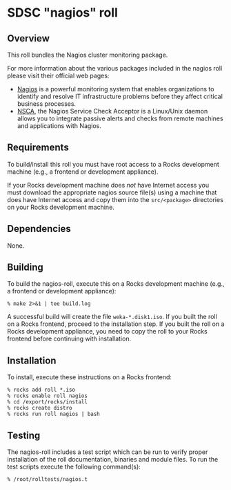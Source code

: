 # SDSC "nagios" roll

## Overview

This roll bundles the Nagios cluster monitoring package.

For more information about the various packages included in the nagios roll please visit their official web pages:

- <a href="http://www.nagios.org" target="_blank">Nagios</a> is a powerful
monitoring system that enables organizations to identify and resolve IT
infrastructure problems before they affect critical business processes.
- <a
href="http://exchange.nagios.org/directory/Addons/Passive-Checks/NSCA--2D-Nagios
-Service-Check-Acceptor/details" target="_blank">NSCA</a>, the Nagios Service
Check Acceptor is a Linux/Unix daemon allows you to integrate passive alerts and
checks from remote machines and applications with Nagios.


## Requirements

To build/install this roll you must have root access to a Rocks development
machine (e.g., a frontend or development appliance).

If your Rocks development machine does *not* have Internet access you must
download the appropriate nagios source file(s) using a machine that does
have Internet access and copy them into the `src/<package>` directories on your
Rocks development machine.


## Dependencies

None.


## Building

To build the nagios-roll, execute this on a Rocks development
machine (e.g., a frontend or development appliance):

```shell
% make 2>&1 | tee build.log
```

A successful build will create the file `weka-*.disk1.iso`.  If you built the
roll on a Rocks frontend, proceed to the installation step. If you built the
roll on a Rocks development appliance, you need to copy the roll to your Rocks
frontend before continuing with installation.


## Installation

To install, execute these instructions on a Rocks frontend:

```shell
% rocks add roll *.iso
% rocks enable roll nagios
% cd /export/rocks/install
% rocks create distro
% rocks run roll nagios | bash
```


## Testing

The nagios-roll includes a test script which can be run to verify proper
installation of the roll documentation, binaries and module files. To
run the test scripts execute the following command(s):

```shell
% /root/rolltests/nagios.t 
```
